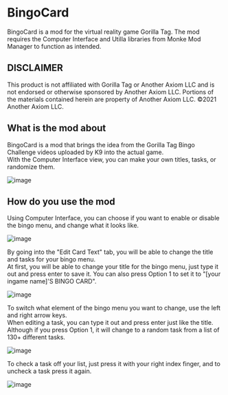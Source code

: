 # BingoCard
BingoCard is a mod for the virtual reality game Gorilla Tag. The mod requires the Computer Interface and Utilla libraries from Monke Mod Manager to function as intended.

## DISCLAIMER
This product is not affiliated with Gorilla Tag or Another Axiom LLC and is not endorsed or otherwise sponsored by Another Axiom LLC. Portions of the materials contained herein are property of Another Axiom LLC. ©2021 Another Axiom LLC.

## What is the mod about
BingoCard is a mod that brings the idea from the Gorilla Tag Bingo Challenge videos uploaded by K9 into the actual game.   
With the Computer Interface view, you can make your own titles, tasks, or randomize them.  

![image](https://user-images.githubusercontent.com/81720436/192162410-593a2e0c-1233-40f3-960e-d611bdfbbf3c.png)

## How do you use the mod
Using Computer Interface, you can choose if you want to enable or disable the bingo menu, and change what it looks like.  

![image](https://user-images.githubusercontent.com/81720436/192162491-89cc86a7-c007-45fc-b980-f915f9a96fe1.png)

By going into the "Edit Card Text" tab, you will be able to change the title and tasks for your bingo menu.  
At first, you will be able to change your title for the bingo menu, just type it out and press enter to save it. 
You can also press Option 1 to set it to "[your ingame name]'S BINGO CARD". 

![image](https://user-images.githubusercontent.com/81720436/192162573-de66354e-6934-41eb-99bf-56b454513403.png)

To switch what element of the bingo menu you want to change, use the left and right arrow keys.  
When editing a task, you can type it out and press enter just like the title.   
Although if you press Option 1, it will change to a random task from a list of 130+ different tasks.  

![image](https://user-images.githubusercontent.com/81720436/192163596-9aa56735-7c11-4164-81e2-7749bd16e933.png)

To check a task off your list, just press it with your right index finger, and to uncheck a task press it again.

![image](https://user-images.githubusercontent.com/81720436/192163666-2fc135a9-95ed-4c88-a9d6-3dff0c3e3124.png)
